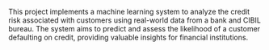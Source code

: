 This project implements a machine learning system to analyze the credit risk associated with customers using real-world data from a bank and CIBIL bureau. The system aims to predict and assess the likelihood of a customer defaulting on credit, providing valuable insights for financial institutions.

